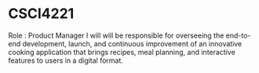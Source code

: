 # CSCI4221
 Role : Product Manager 
 I will will be responsible for overseeing the end-to-end development, launch, and continuous improvement of an innovative cooking application that brings recipes, meal planning, and interactive features to users in a digital format.
 